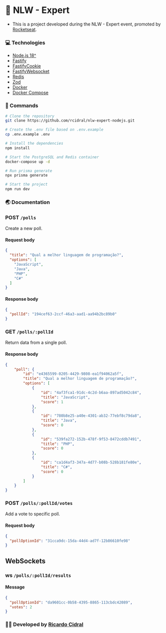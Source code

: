 # 🚀 NLW - Expert

- This is a project developed during the NLW - Expert event, promoted by [Rocketseat](https://rocketseat.com.br/).

### 💻 Technologies

- [Node.js 18^](https://nodejs.org/dist/v18.12.0/node-v18.12.0-x64.msi)
- [Fastify](https://www.fastify.io/docs/latest/Getting-Started/)
- [FastifyCookie](https://www.npmjs.com/package/@fastify/cookie)
- [FastifyWebsocket](https://www.npmjs.com/package/@fastify/websocket)
- [Redis](https://www.npmjs.com/package/ioredis)
- [Zod](https://zod.dev/)
- [Docker](https://docs.docker.com/docker-for-windows/install/)
- [Docker Compose](https://docs.docker.com/compose/install/)

### 📑 Commands

```bash
# Clone the repository
git clone https://github.com/rcidral/nlw-expert-nodejs.git

# Create the .env file based on .env.example
cp .env.example .env

# Install the dependencies
npm install

# Start the PostgreSQL and Redis container
docker-compose up -d

# Run prisma generate
npx prisma generate

# Start the project
npm run dev
```

### 🌏 Documentation

### POST `/polls`

Create a new poll.

#### Request body

```json
{
  "title": "Qual a melhor linguagem de programação?",
  "options": [
    "JavaScript",
    "Java",
    "PHP",
    "C#"
  ]
}
```

#### Response body

```json
{
  "pollId": "194cef63-2ccf-46a3-aad1-aa94b2bc89b0"
}
```

### GET `/polls/:pollId`

Return data from a single poll.

#### Response body

```json
{
    "poll": {
		"id": "e4365599-0205-4429-9808-ea1f94062a5f",
		"title": "Qual a melhor linguagem de programação?",
		"options": [
			{
				"id": "4af3fca1-91dc-4c2d-b6aa-897ad5042c84",
				"title": "JavaScript",
				"score": 1
			},
			{
				"id": "780b8e25-a40e-4301-ab32-77ebf8c79da8",
				"title": "Java",
				"score": 0
			},
			{
				"id": "539fa272-152b-478f-9f53-8472cddb7491",
				"title": "PHP",
				"score": 0
			},
			{
				"id": "ca1d4af3-347a-4d77-b08b-528b181fe80e",
				"title": "C#",
				"score": 0
			}
		]
	}
}
```

### POST `/polls/:pollId/votes`

Add a vote to specific poll.

#### Request body

```json
{
  "pollOptionId": "31cca9dc-15da-44d4-ad7f-12b86610fe98"
}
```

## WebSockets

### ws `/polls/:pollId/results`

#### Message

```json
{
  "pollOptionId": "da9601cc-0b58-4395-8865-113cbdc42089",
  "votes": 2
}
```

### 👨‍🎓 Developed by [Ricardo Cidral](https://www.linkedin.com/in/ricardo-cidral-machado/)
